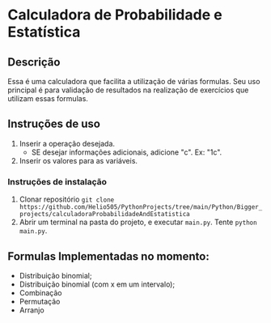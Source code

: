 # Calculadora de Probabilidade e Estatística

## Descrição
Essa é uma calculadora que facilita a utilização de várias formulas. Seu uso principal é para validação de resultados na realização de exercícios que utilizam essas formulas.

## Instruções de uso
1. Inserir a operação desejada.
	- SE desejar informações adicionais, adicione "c". Ex: "1c".
2. Inserir os valores para as variáveis.

### Instruções de instalação
1. Clonar repositório `git clone https://github.com/Helio505/PythonProjects/tree/main/Python/Bigger_projects/calculadoraProbabilidadeAndEstatistica`
2. Abrir um terminal na pasta do projeto, e executar `main.py`. Tente `python main.py`.

## Formulas Implementadas no momento:
- Distribuição binomial;
- Distribuição binomial (com x em um intervalo);
- Combinação
- Permutação
- Arranjo
